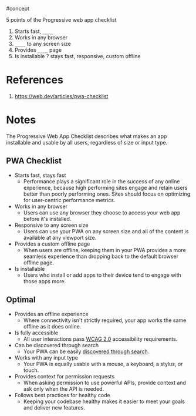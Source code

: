#concept 


5 points of the Progressive web app checklist
1. Starts fast, `____`
2. Works in any browser
3. `____` to any screen size
4. Provides `____` page
5. Is installable
?
stays fast, responsive, custom offline
<!--SR:!2024-09-30,8,250-->

# References
1. https://web.dev/articles/pwa-checklist

# Notes

The Progressive Web App Checklist describes what makes an app installable and usable by all users, regardless of size or input type.


## PWA Checklist
- Starts fast, stays fast 
	- Performance plays a significant role in the success of any online experience, because high performing sites engage and retain users better than poorly performing ones. Sites should focus on optimizing for user-centric performance metrics.
- Works in any browser
	- Users can use any browser they choose to access your web app before it's installed.
- Responsive to any screen size
	- Users can use your PWA on any screen size and all of the content is available at any viewport size.
- Provides a custom offline page
	- When users are offline, keeping them in your PWA provides a more seamless experience than dropping back to the default browser offline page.
- Is installable
	- Users who install or add apps to their device tend to engage with those apps more.

## Optimal
- Provides an offline experience
	- Where connectivity isn't strictly required, your app works the same offline as it does online.
- Is fully accessible
	- All user interactions pass [WCAG 2.0](https://www.w3.org/TR/WCAG20/) accessibility requirements.
- Can be discovered through search
	- Your PWA can be easily [discovered through search](https://web.dev/explore/discoverable).
- Works with any input type
	- Your PWA is equally usable with a mouse, a keyboard, a stylus, or touch.
- Provides context for permission requests
	- When asking permission to use powerful APIs, provide context and ask only when the API is needed.
- Follows best practices for healthy code
	- Keeping your codebase healthy makes it easier to meet your goals and deliver new features.

